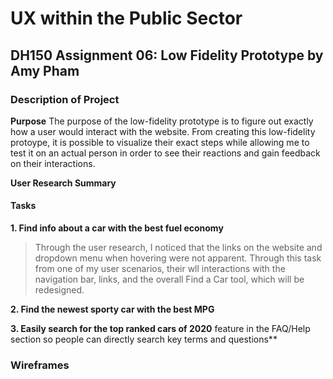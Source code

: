 # UX within the Public Sector 
## DH150 Assignment 06: Low Fidelity Prototype by Amy Pham 

### Description of Project 
**Purpose**
The purpose of the low-fidelity prototype is to figure out exactly how a user would interact with the website. From creating this low-fidelity protoype, it is possible to visualize their exact steps while allowing me to test it on an actual person in order to see their reactions and gain feedback on their interactions. 

**User Research Summary**


####  Tasks 
**1. Find info about a car with the best fuel economy**
> Through the user research, I noticed that the links on the website and dropdown menu when hovering were not apparent. Through this task from one of my user scenarios, their wll interactions with the navigation bar, links, and the overall Find a Car tool, which will be redesigned. 

**2. Find the newest sporty car with the best MPG**

**3. Easily search for the top ranked cars of 2020**
feature in the FAQ/Help section so people can directly search key terms and questions**

### Wireframes


